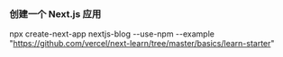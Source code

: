 ### 创建一个 Next.js 应用





npx create-next-app nextjs-blog --use-npm --example "https://github.com/vercel/next-learn/tree/master/basics/learn-starter"



